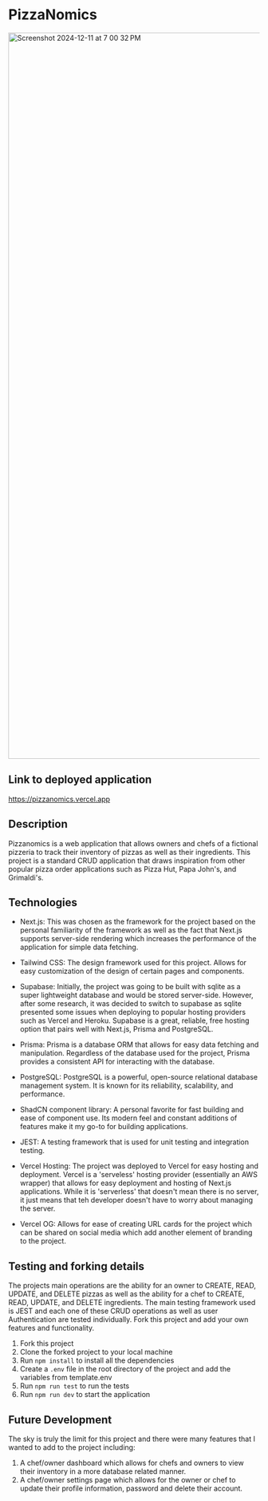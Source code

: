 # PizzaNomics

<img width="1453" alt="Screenshot 2024-12-11 at 7 00 32 PM" src="https://github.com/user-attachments/assets/772b5447-b57b-4f22-aa3d-42e5da8c0f50" />

## Link to deployed application

https://pizzanomics.vercel.app

## Description

Pizzanomics is a web application that allows owners and chefs of a fictional pizzeria to track their inventory of pizzas as well as their ingredients. This project is a standard CRUD application that draws inspiration from other popular pizza order applications such as Pizza Hut, Papa John's, and Grimaldi's.

## Technologies

- Next.js: This was chosen as the framework for the project based on the personal familiarity of the framework as well as the fact that Next.js supports server-side rendering which increases the performance of the application for simple data fetching.

- Tailwind CSS: The design framework used for this project. Allows for easy customization of the design of certain pages and components.

- Supabase: Initially, the project was going to be built with sqlite as a super lightweight database and would be stored server-side. However, after some research, it was decided to switch to supabase as sqlite presented some issues when deploying to popular hosting providers such as Vercel and Heroku. Supabase is a great, reliable, free hosting option that pairs well with Next.js, Prisma and PostgreSQL.

- Prisma: Prisma is a database ORM that allows for easy data fetching and manipulation. Regardless of the database used for the project, Prisma provides a consistent API for interacting with the database.

- PostgreSQL: PostgreSQL is a powerful, open-source relational database management system. It is known for its reliability, scalability, and performance.

- ShadCN component library: A personal favorite for fast building and ease of component use. Its modern feel and constant additions of features make it my go-to for building applications.

- JEST: A testing framework that is used for unit testing and integration testing.

- Vercel Hosting: The project was deployed to Vercel for easy hosting and deployment. Vercel is a 'serveless' hosting provider (essentially an AWS wrapper) that allows for easy deployment and hosting of Next.js applications. While it is 'serverless' that doesn't mean there is no server, it just means that teh developer doesn't have to worry about managing the server.

- Vercel OG: Allows for ease of creating URL cards for the project which can be shared on social media which add another element of branding to the project.

## Testing and forking details

The projects main operations are the ability for an owner to CREATE, READ, UPDATE, and DELETE pizzas as well as the ability for a chef to CREATE, READ, UPDATE, and DELETE ingredients. The main testing framework used is JEST and each one of these CRUD operations as well as user Authentication are tested individually. Fork this project and add your own features and functionality.

1. Fork this project
2. Clone the forked project to your local machine
3. Run `npm install` to install all the dependencies
4. Create a `.env` file in the root directory of the project and add the variables from template.env
5. Run `npm run test` to run the tests
6. Run `npm run dev` to start the application

## Future Development

The sky is truly the limit for this project and there were many features that I wanted to add to the project including:

1. A chef/owner dashboard which allows for chefs and owners to view their inventory in a more database related manner.
2. A chef/owner settings page which allows for the owner or chef to update their profile information, password and delete their account.
